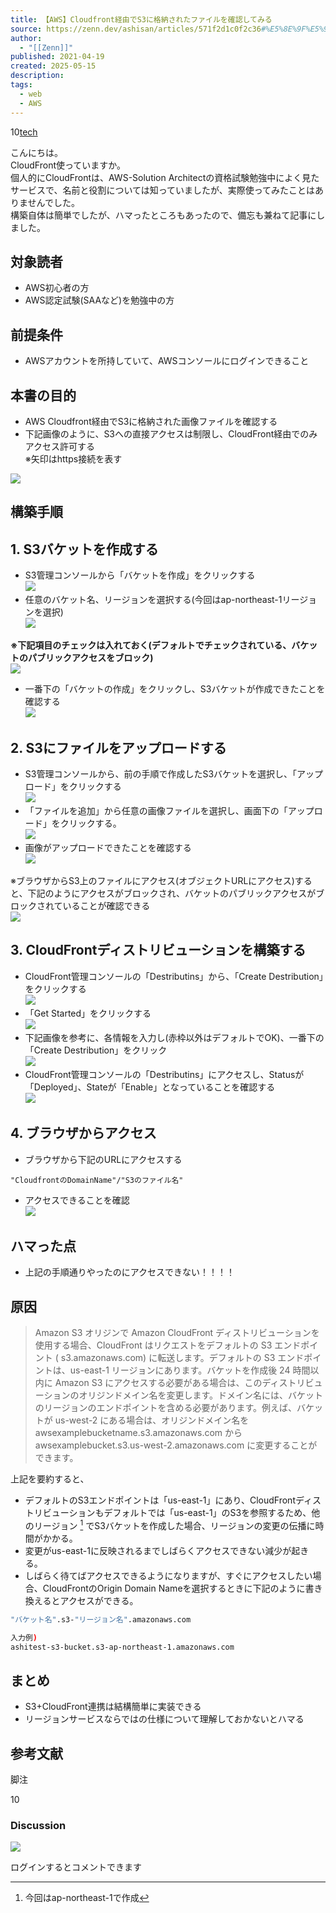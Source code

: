 ```yaml
---
title: 【AWS】Cloudfront経由でS3に格納されたファイルを確認してみる
source: https://zenn.dev/ashisan/articles/571f2d1c0f2c36#%E5%8E%9F%E5%9B%A0
author:
  - "[[Zenn]]"
published: 2021-04-19
created: 2025-05-15
description: 
tags:
  - web
  - AWS
---
```

10[tech](https://zenn.dev/tech-or-idea)

こんにちは。  
CloudFront使っていますか。  
個人的にCloudFrontは、AWS-Solution Architectの資格試験勉強中によく見たサービスで、名前と役割については知っていましたが、実際使ってみたことはありませんでした。  
構築自体は簡単でしたが、ハマったところもあったので、備忘も兼ねて記事にしました。

## 対象読者

- AWS初心者の方
- AWS認定試験(SAAなど)を勉強中の方

## 前提条件

- AWSアカウントを所持していて、AWSコンソールにログインできること

## 本書の目的

- AWS Cloudfront経由でS3に格納された画像ファイルを確認する
- 下記画像のように、S3への直接アクセスは制限し、CloudFront経由でのみアクセス許可する  
	※矢印はhttps接続を表す

![](https://storage.googleapis.com/zenn-user-upload/buj82nl7sl4den4oz6hvmev12yqv)

## 構築手順

## 1\. S3バケットを作成する

- S3管理コンソールから「バケットを作成」をクリックする  
	![](https://storage.googleapis.com/zenn-user-upload/vmqjhsbnc1ej532bo4zhhoawhapq)
- 任意のバケット名、リージョンを選択する(今回はap-northeast-1リージョンを選択)  
	![](https://storage.googleapis.com/zenn-user-upload/d3jheg2cnu1y77op2m0zigb8g2tc)

**※下記項目のチェックは入れておく(デフォルトでチェックされている、バケットのパブリックアクセスをブロック)**  
![](https://storage.googleapis.com/zenn-user-upload/m2s8o9mj3th32n30ippx0uml2etq)

- 一番下の「バケットの作成」をクリックし、S3バケットが作成できたことを確認する  
	![](https://storage.googleapis.com/zenn-user-upload/gr5s2e4y3lbabjvuad8gr7cwhj0u)

## 2\. S3にファイルをアップロードする

- S3管理コンソールから、前の手順で作成したS3バケットを選択し、「アップロード」をクリックする  
	![](https://storage.googleapis.com/zenn-user-upload/0k27fywgglaqc6xvxyduj5eilp7z)
- 「ファイルを追加」から任意の画像ファイルを選択し、画面下の「アップロード」をクリックする。  
	![](https://storage.googleapis.com/zenn-user-upload/ocx3uld4cdwom9oecxuypibmmv5c)
- 画像がアップロードできたことを確認する  
	![](https://storage.googleapis.com/zenn-user-upload/lp69mufxnbje018wdx6g3kmrxdjj)

※ブラウザからS3上のファイルにアクセス(オブジェクトURLにアクセス)すると、下記のようにアクセスがブロックされ、バケットのパブリックアクセスがブロックされていることが確認できる  
![](https://storage.googleapis.com/zenn-user-upload/kq5fgjfh58c780haph3f2bqkrtey)

## 3\. CloudFrontディストリビューションを構築する

- CloudFront管理コンソールの「Destributins」から、「Create Destribution」をクリックする  
	![](https://storage.googleapis.com/zenn-user-upload/0qkuc354tnvaenosie8cvt92uix4)
- 「Get Started」をクリックする  
	![](https://storage.googleapis.com/zenn-user-upload/1t0byi4409pwhfrzq993kzs5bduc)
- 下記画像を参考に、各情報を入力し(赤枠以外はデフォルトでOK)、一番下の「Create Destribution」をクリック  
	![](https://storage.googleapis.com/zenn-user-upload/eqzafqogq5nh7tegynnwjbi25gci)
- CloudFront管理コンソールの「Destributins」にアクセスし、Statusが「Deployed」、Stateが「Enable」となっていることを確認する  
	![](https://storage.googleapis.com/zenn-user-upload/vb79l7f7pljcsfgnnu2ugeaq0fbt)

## 4\. ブラウザからアクセス

- ブラウザから下記のURLにアクセスする

```
"CloudfrontのDomainName"/"S3のファイル名"
```

- アクセスできることを確認  
	![](https://storage.googleapis.com/zenn-user-upload/81rtsv1mcnn8bedcgz4jcb9x13h1)

## ハマった点

- 上記の手順通りやったのにアクセスできない！！！！

## 原因

> Amazon S3 オリジンで Amazon CloudFront ディストリビューションを使用する場合、CloudFront はリクエストをデフォルトの S3 エンドポイント ( s3.amazonaws.com) に転送します。デフォルトの S3 エンドポイントは、us-east-1 リージョンにあります。バケットを作成後 24 時間以内に Amazon S3 にアクセスする必要がある場合は、このディストリビューションのオリジンドメイン名を変更します。ドメイン名には、バケットのリージョンのエンドポイントを含める必要があります。例えば、バケットが us-west-2 にある場合は、オリジンドメイン名を awsexamplebucketname.s3.amazonaws.com から awsexamplebucket.s3.us-west-2.amazonaws.com に変更することができます。

上記を要約すると、

- デフォルトのS3エンドポイントは「us-east-1」にあり、CloudFrontディストリビューションもデフォルトでは「us-east-1」のS3を参照するため、他のリージョン [^1] でS3バケットを作成した場合、リージョンの変更の伝播に時間がかかる。
- 変更がus-east-1に反映されるまでしばらくアクセスできない減少が起きる。
- しばらく待てばアクセスできるようになりますが、すぐにアクセスしたい場合、CloudFrontのOrigin Domain Nameを選択するときに下記のように書き換えるとアクセスができる。

```bash
"バケット名".s3-"リージョン名".amazonaws.com

入力例)
ashitest-s3-bucket.s3-ap-northeast-1.amazonaws.com
```

## まとめ

- S3+CloudFront連携は結構簡単に実装できる
- リージョンサービスならではの仕様について理解しておかないとハマる

## 参考文献

脚注

10

### Discussion

![](https://static.zenn.studio/images/drawing/discussion.png)

ログインするとコメントできます

[^1]: 今回はap-northeast-1で作成